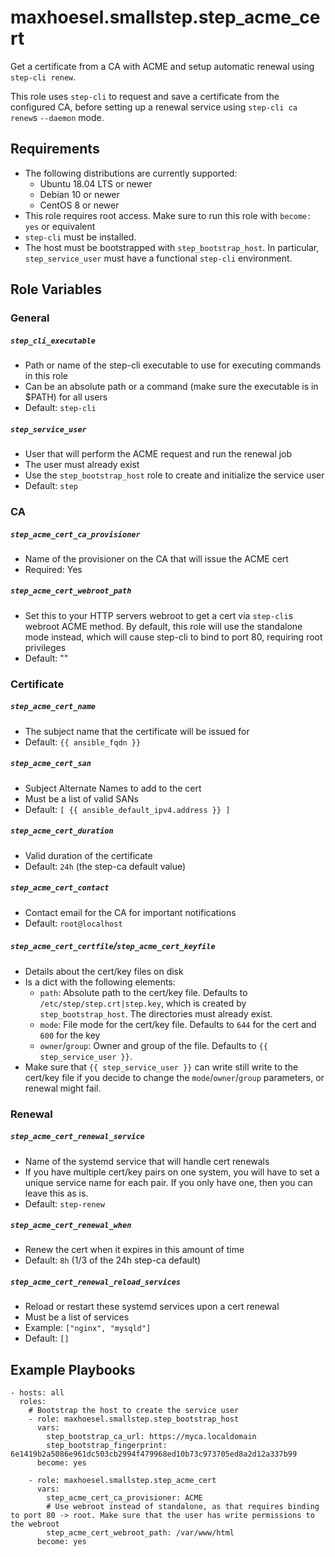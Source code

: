 # maxhoesel.smallstep.step_acme_cert

Get a certificate from a CA with ACME and setup automatic renewal using `step-cli renew`.

This role uses `step-cli` to request and save a certificate from the configured CA,
before setting up a renewal service using `step-cli ca renew`s `--daemon` mode.

## Requirements

- The following distributions are currently supported:
  - Ubuntu 18.04 LTS or newer
  - Debian 10 or newer
  - CentOS 8 or newer
- This role requires root access. Make sure to run this role with `become: yes` or equivalent
- `step-cli` must be installed.
- The host must be bootstrapped with `step_bootstrap_host`.
  In particular, `step_service_user` must have a functional `step-cli` environment.

## Role Variables

### General

##### `step_cli_executable`
- Path or name of the step-cli executable to use for executing commands in this role
- Can be an absolute path or a command (make sure the executable is in $PATH) for all users
- Default: `step-cli`

##### `step_service_user`
- User that will perform the ACME request and run the renewal job
- The user must already exist
- Use the `step_bootstrap_host` role to create and initialize the service user
- Default: `step`

### CA

##### `step_acme_cert_ca_provisioner`
- Name of the provisioner on the CA that will issue the ACME cert
- Required: Yes

##### `step_acme_cert_webroot_path`
- Set this to your HTTP servers webroot to get a cert via `step-cli`s webroot ACME method. By default, this role will use the standalone mode instead, which will cause step-cli to bind to port 80, requiring root privileges
- Default: ""

### Certificate

##### `step_acme_cert_name`
- The subject name that the certificate will be issued for
- Default: `{{ ansible_fqdn }}`

##### `step_acme_cert_san`
- Subject Alternate Names to add to the cert
- Must be a list of valid SANs
- Default: `[ {{ ansible_default_ipv4.address }} ]`

##### `step_acme_cert_duration`
- Valid duration of the certificate
- Default: `24h` (the step-ca default value)

##### `step_acme_cert_contact`
- Contact email for the CA for important notifications
- Default: `root@localhost`

##### `step_acme_cert_certfile`/`step_acme_cert_keyfile`
- Details about the cert/key files on disk
- Is a dict with the following elements:
  - `path`: Absolute path to the cert/key file. Defaults to `/etc/step/step.crt|step.key`, which is created by `step_bootstrap_host`.
            The directories must already exist.
  - `mode`: File mode for the cert/key file. Defaults to `644` for the cert and `600` for the key
  - `owner`/`group`: Owner and group of the file. Defaults to `{{ step_service_user }}`.
- Make sure that `{{ step_service_user }}` can write still write to the cert/key file if you decide to change the `mode`/`owner`/`group` parameters,
  or renewal might fail.

### Renewal

##### `step_acme_cert_renewal_service`
- Name of the systemd service that will handle cert renewals
- If you have multiple cert/key pairs on one system, you will have to set a unique service name for each pair. If you only have one, then you can leave this as is.
- Default: `step-renew`

##### `step_acme_cert_renewal_when`
- Renew the cert when it expires in this amount of time
- Default: `8h` (1/3 of the 24h step-ca default)

##### `step_acme_cert_renewal_reload_services`
- Reload or restart these systemd services upon a cert renewal
- Must be a list of services
- Example: `["nginx", "mysqld"]`
- Default: `[]`

## Example Playbooks

```
- hosts: all
  roles:
    # Bootstrap the host to create the service user
    - role: maxhoesel.smallstep.step_bootstrap_host
      vars:
        step_bootstrap_ca_url: https://myca.localdomain
        step_bootstrap_fingerprint: 6e1419b2a5086e961dc503cb2994f479968ed10b73c973705ed8a2d12a337b99
      become: yes

    - role: maxhoesel.smallstep.step_acme_cert
      vars:
        step_acme_cert_ca_provisioner: ACME
        # Use webroot instead of standalone, as that requires binding to port 80 -> root. Make sure that the user has write permissions to the webroot
        step_acme_cert_webroot_path: /var/www/html
      become: yes
```
